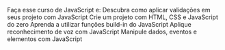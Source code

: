 Faça esse curso de JavaScript e:
Descubra como aplicar validações em seus projeto com JavaScript
Crie um projeto com HTML, CSS e JavaScript do zero
Aprenda a utilizar funções build-in do JavaScript
Aplique reconhecimento de voz com JavaScript
Manipule dados, eventos e elementos com JavaScript